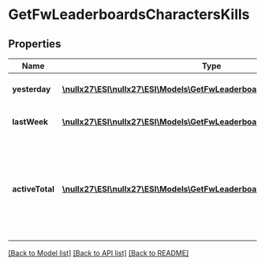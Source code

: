 # GetFwLeaderboardsCharactersKills

## Properties
Name | Type | Description | Notes
------------ | ------------- | ------------- | -------------
**yesterday** | [**\nullx27\ESI\nullx27\ESI\Models\GetFwLeaderboardsCharactersYesterday[]**](GetFwLeaderboardsCharactersYesterday.md) | Top 100 ranking of pilots by kills in the past day | 
**lastWeek** | [**\nullx27\ESI\nullx27\ESI\Models\GetFwLeaderboardsCharactersLastWeek[]**](GetFwLeaderboardsCharactersLastWeek.md) | Top 100 ranking of pilots by kills in the past week | 
**activeTotal** | [**\nullx27\ESI\nullx27\ESI\Models\GetFwLeaderboardsCharactersActiveTotal[]**](GetFwLeaderboardsCharactersActiveTotal.md) | Top 100 ranking of pilots active in faction warfare by total kills. A pilot is considered \&quot;active\&quot; if they have participated in faction warfare in the past 14 days. | 

[[Back to Model list]](../README.md#documentation-for-models) [[Back to API list]](../README.md#documentation-for-api-endpoints) [[Back to README]](../README.md)


